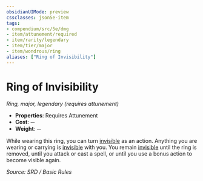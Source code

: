 ```yaml
---
obsidianUIMode: preview
cssclasses: json5e-item
tags:
- compendium/src/5e/dmg
- item/attunement/required
- item/rarity/legendary
- item/tier/major
- item/wondrous/ring
aliases: ["Ring of Invisibility"]
---
```

# Ring of Invisibility
*Ring, major, legendary (requires attunement)*  

- **Properties**: Requires Attunement
- **Cost**: ⏤
- **Weight**: ⏤

While wearing this ring, you can turn [invisible](Conditions.md#invisible) as an action. Anything you are wearing or carrying is [invisible](Conditions.md#invisible) with you. You remain [invisible](Conditions.md#invisible) until the ring is removed, until you attack or cast a spell, or until you use a bonus action to become visible again.

*Source: SRD / Basic Rules*